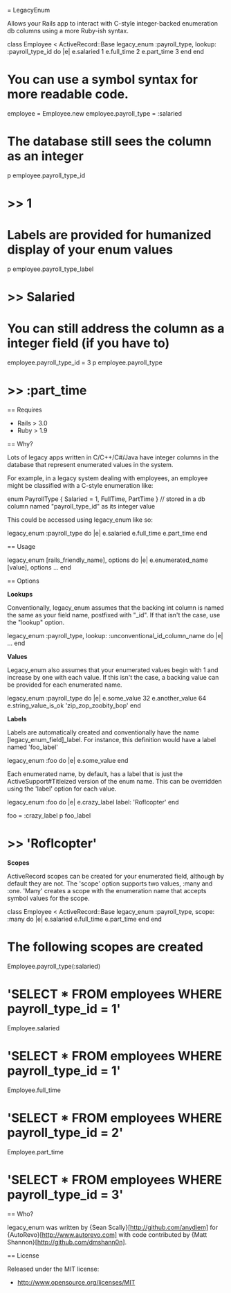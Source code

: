 = LegacyEnum

Allows your Rails app to interact with C-style integer-backed enumeration db columns using a more Ruby-ish syntax. 

  class Employee < ActiveRecord::Base
    legacy_enum :payroll_type, lookup: :payroll_type_id do |e|
      e.salaried 1
      e.full_time 2
      e.part_time 3
    end
  end

  # You can use a symbol syntax for more readable code.
  employee = Employee.new
  employee.payroll_type = :salaried
  
  # The database still sees the column as an integer
  p employee.payroll_type_id 
  # >> 1

  # Labels are provided for humanized display of your enum values
  p employee.payroll_type_label
  # >> Salaried

  # You can still address the column as a integer field (if you have to)
  employee.payroll_type_id = 3
  p employee.payroll_type
  # >> :part_time

== Requires

* Rails > 3.0
* Ruby > 1.9

== Why?

Lots of legacy apps written in C/C++/C#/Java have integer columns in the database that represent enumerated values in the system. 

For example, in a legacy system dealing with employees, an employee might be classified with a C-style enumeration like: 

  enum PayrollType { Salaried = 1, FullTime, PartTime }
  // stored in a db column named "payroll_type_id" as its integer value

This could be accessed using legacy_enum like so:
  
  legacy_enum :payroll_type do |e|
    e.salaried
    e.full_time
    e.part_time
  end

== Usage

  legacy_enum [rails_friendly_name], options do |e|
    e.enumerated_name [value], options
    ...
  end

== Options

__Lookups__

Conventionally, legacy_enum assumes that the backing int column is named the same as your field name, postfixed with "_id". If that isn't the case, use the "lookup" option.

  legacy_enum :payroll_type, lookup: :unconventional_id_column_name do |e|
    ...
  end
  
__Values__

Legacy_enum also assumes that your enumerated values begin with 1 and increase by one with each value. If this isn't the case, a backing value can be provided for each enumerated name.

  legacy_enum :payroll_type do |e|
    e.some_value 32
    e.another_value 64
    e.string_value_is_ok 'zip_zop_zoobity_bop'
  end

__Labels__

Labels are automatically created and conventionally have the name [legacy_enum_field]_label. For instance, this definition would have a label named 'foo_label'
  
  legacy_enum :foo do |e|
    e.some_value 
  end

Each enumerated name, by default, has a label that is just the ActiveSupport#Titleized version of the enum name. This can be overridden using the 'label' option for each value.

  legacy_enum :foo do |e|
    e.crazy_label label: 'Roflcopter'
  end

  foo = :crazy_label
  p foo_label
  # >> 'Roflcopter'

__Scopes__

ActiveRecord scopes can be created for your enumerated field, although by default they are not. The 'scope' option supports two values, :many and :one. 'Many' creates a scope with the enumeration name that accepts symbol values for the scope. 

  class Employee < ActiveRecord::Base
    legacy_enum :payroll_type, scope: :many do |e|
      e.salaried
      e.full_time
      e.part_time
    end
  end

  # The following scopes are created
  Employee.payroll_type(:salaried) 
  # 'SELECT * FROM employees WHERE payroll_type_id = 1'
  Employee.salaried
  # 'SELECT * FROM employees WHERE payroll_type_id = 1'
  Employee.full_time
  # 'SELECT * FROM employees WHERE payroll_type_id = 2'
  Employee.part_time
  # 'SELECT * FROM employees WHERE payroll_type_id = 3'

== Who?
  
legacy_enum was written by {Sean Scally}[http://github.com/anydiem] for {AutoRevo}[http://www.autorevo.com] with code contributed by {Matt Shannon}[http://github.com/dmshann0n]. 

== License

Released under the MIT license:

* http://www.opensource.org/licenses/MIT